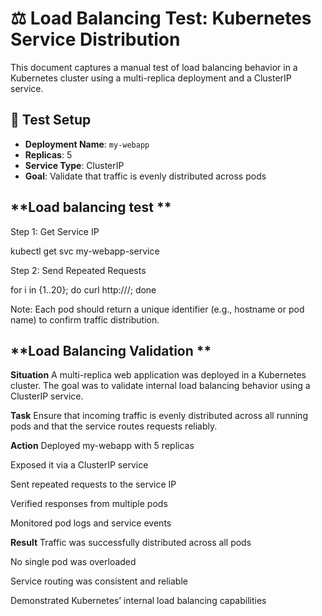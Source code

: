 # ⚖️ Load Balancing Test: Kubernetes Service Distribution

This document captures a manual test of load balancing behavior in a Kubernetes cluster using a multi-replica deployment and a ClusterIP service.


## 🧪 Test Setup

- **Deployment Name**: `my-webapp`
- **Replicas**: 5
- **Service Type**: ClusterIP
- **Goal**: Validate that traffic is evenly distributed across pods


## **Load balancing test **
Step 1: Get Service IP

kubectl get svc my-webapp-service

Step 2: Send Repeated Requests

for i in {1..20}; do curl http://<cluster-ip>/; done

Note: Each pod should return a unique identifier (e.g., hostname or pod name) to confirm traffic distribution.

## **Load Balancing Validation **

**Situation**
A multi-replica web application was deployed in a Kubernetes cluster. The goal was to validate internal load balancing behavior using a ClusterIP service.

**Task**
Ensure that incoming traffic is evenly distributed across all running pods and that the service routes requests reliably.

**Action**
Deployed my-webapp with 5 replicas

Exposed it via a ClusterIP service

Sent repeated requests to the service IP

Verified responses from multiple pods

Monitored pod logs and service events

**Result**
Traffic was successfully distributed across all pods

No single pod was overloaded

Service routing was consistent and reliable

Demonstrated Kubernetes’ internal load balancing capabilities
